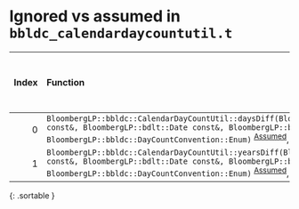 # Ignored vs assumed in `bbldc_calendardaycountutil.t`

<script src="../sorttable.js"></script>

|   Index | Function                                                                                                                                                                                                                                                                                                         |   Difference in number of lines |   Function size difference in bytes |   Number of lines in assumed build | Number of bytes in assumed build   |   Number of lines in ignored build | Number of bytes in ignored build   |
|--------:|:-----------------------------------------------------------------------------------------------------------------------------------------------------------------------------------------------------------------------------------------------------------------------------------------------------------------|--------------------------------:|------------------------------------:|-----------------------------------:|:-----------------------------------|-----------------------------------:|:-----------------------------------|
|       0 | `BloombergLP::bbldc::CalendarDayCountUtil::daysDiff(BloombergLP::bdlt::Date const&, BloombergLP::bdlt::Date const&, BloombergLP::bdlt::Calendar const&, BloombergLP::bbldc::DayCountConvention::Enum)` <sup>[Assumed](0.assume.s.txt)</sup>, <sup>[Ignored](0.none.s.txt)</sup>, <sup>[Diff](0.diff.html)</sup>  |                              -2 |                                 -16 |                                128 | 4,213,344                          |                                144 | 4,213,344                          |
|       1 | `BloombergLP::bbldc::CalendarDayCountUtil::yearsDiff(BloombergLP::bdlt::Date const&, BloombergLP::bdlt::Date const&, BloombergLP::bdlt::Calendar const&, BloombergLP::bbldc::DayCountConvention::Enum)` <sup>[Assumed](1.assume.s.txt)</sup>, <sup>[Ignored](1.none.s.txt)</sup>, <sup>[Diff](1.diff.html)</sup> |                              -4 |                                 -16 |                                144 | 4,213,488                          |                                160 | 4,213,504                          |
{: .sortable }
